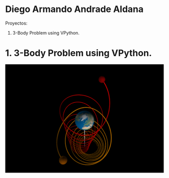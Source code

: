 # Diego Armando Andrade Aldana
Proyectos:

1. 3-Body Problem using VPython.

# 1. 3-Body Problem using VPython.
![3-Body example using VPyhton](https://github.com/RodolfoFerro/diego.andrade/blob/master/3-body%20problem/vpy1.png)
